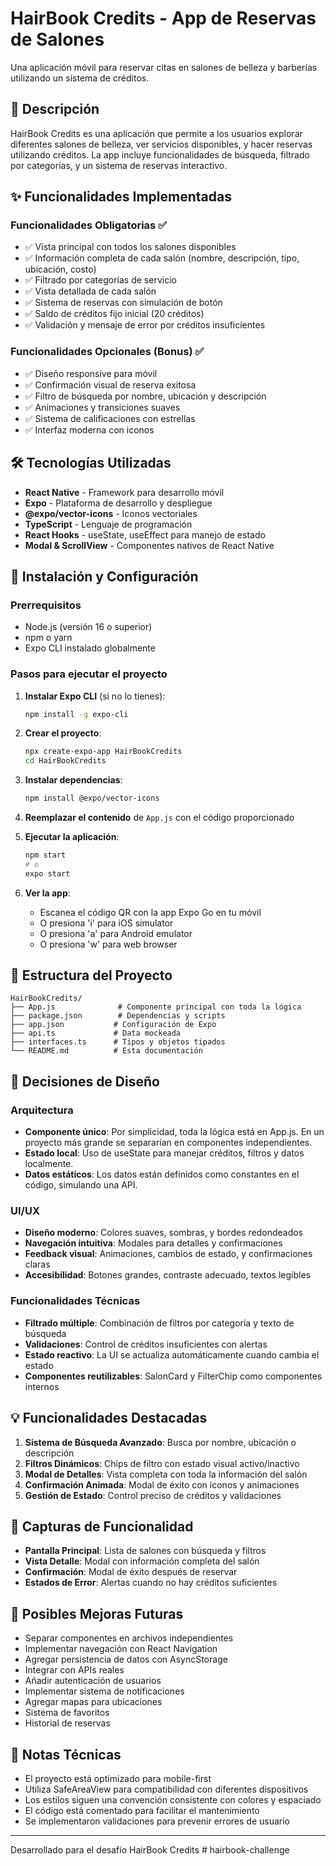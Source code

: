 # HairBook Credits - App de Reservas de Salones

Una aplicación móvil para reservar citas en salones de belleza y barberías utilizando un sistema de créditos.

## 📱 Descripción

HairBook Credits es una aplicación que permite a los usuarios explorar diferentes salones de belleza, ver servicios disponibles, y hacer reservas utilizando créditos. La app incluye funcionalidades de búsqueda, filtrado por categorías, y un sistema de reservas interactivo.

## ✨ Funcionalidades Implementadas

### Funcionalidades Obligatorias ✅
- ✅ Vista principal con todos los salones disponibles
- ✅ Información completa de cada salón (nombre, descripción, tipo, ubicación, costo)
- ✅ Filtrado por categorías de servicio
- ✅ Vista detallada de cada salón
- ✅ Sistema de reservas con simulación de botón
- ✅ Saldo de créditos fijo inicial (20 créditos)
- ✅ Validación y mensaje de error por créditos insuficientes

### Funcionalidades Opcionales (Bonus) ✅
- ✅ Diseño responsive para móvil
- ✅ Confirmación visual de reserva exitosa
- ✅ Filtro de búsqueda por nombre, ubicación y descripción
- ✅ Animaciones y transiciones suaves
- ✅ Sistema de calificaciones con estrellas
- ✅ Interfaz moderna con iconos

## 🛠 Tecnologías Utilizadas

- **React Native** - Framework para desarrollo móvil
- **Expo** - Plataforma de desarrollo y despliegue
- **@expo/vector-icons** - Iconos vectoriales
- **TypeScript** - Lenguaje de programación
- **React Hooks** - useState, useEffect para manejo de estado
- **Modal & ScrollView** - Componentes nativos de React Native

## 🚀 Instalación y Configuración

### Prerrequisitos
- Node.js (versión 16 o superior)
- npm o yarn
- Expo CLI instalado globalmente

### Pasos para ejecutar el proyecto

1. **Instalar Expo CLI** (si no lo tienes):
   ```bash
   npm install -g expo-cli
   ```

2. **Crear el proyecto**:
   ```bash
   npx create-expo-app HairBookCredits
   cd HairBookCredits
   ```

3. **Instalar dependencias**:
   ```bash
   npm install @expo/vector-icons
   ```

4. **Reemplazar el contenido** de `App.js` con el código proporcionado

5. **Ejecutar la aplicación**:
   ```bash
   npm start
   # o
   expo start
   ```

6. **Ver la app**:
   - Escanea el código QR con la app Expo Go en tu móvil
   - O presiona 'i' para iOS simulator
   - O presiona 'a' para Android emulator
   - O presiona 'w' para web browser

## 📁 Estructura del Proyecto

```
HairBookCredits/
├── App.js              # Componente principal con toda la lógica
├── package.json        # Dependencias y scripts
├── app.json           # Configuración de Expo
├── api.ts             # Data mockeada
├── interfaces.ts      # Tipos y objetos tipados
└── README.md          # Esta documentación
```

## 🎨 Decisiones de Diseño

### Arquitectura
- **Componente único**: Por simplicidad, toda la lógica está en App.js. En un proyecto más grande se separarían en componentes independientes.
- **Estado local**: Uso de useState para manejar créditos, filtros y datos localmente.
- **Datos estáticos**: Los datos están definidos como constantes en el código, simulando una API.

### UI/UX
- **Diseño moderno**: Colores suaves, sombras, y bordes redondeados
- **Navegación intuitiva**: Modales para detalles y confirmaciones
- **Feedback visual**: Animaciones, cambios de estado, y confirmaciones claras
- **Accesibilidad**: Botones grandes, contraste adecuado, textos legibles

### Funcionalidades Técnicas
- **Filtrado múltiple**: Combinación de filtros por categoría y texto de búsqueda
- **Validaciones**: Control de créditos insuficientes con alertas
- **Estado reactivo**: La UI se actualiza automáticamente cuando cambia el estado
- **Componentes reutilizables**: SalonCard y FilterChip como componentes internos

## 💡 Funcionalidades Destacadas

1. **Sistema de Búsqueda Avanzado**: Busca por nombre, ubicación o descripción
2. **Filtros Dinámicos**: Chips de filtro con estado visual activo/inactivo
3. **Modal de Detalles**: Vista completa con toda la información del salón
4. **Confirmación Animada**: Modal de éxito con iconos y animaciones
5. **Gestión de Estado**: Control preciso de créditos y validaciones

## 📱 Capturas de Funcionalidad

- **Pantalla Principal**: Lista de salones con búsqueda y filtros
- **Vista Detalle**: Modal con información completa del salón
- **Confirmación**: Modal de éxito después de reservar
- **Estados de Error**: Alertas cuando no hay créditos suficientes

## 🚧 Posibles Mejoras Futuras

- Separar componentes en archivos independientes
- Implementar navegación con React Navigation
- Agregar persistencia de datos con AsyncStorage
- Integrar con APIs reales
- Añadir autenticación de usuarios
- Implementar sistema de notificaciones
- Agregar mapas para ubicaciones
- Sistema de favoritos
- Historial de reservas

## 📝 Notas Técnicas

- El proyecto está optimizado para mobile-first
- Utiliza SafeAreaView para compatibilidad con diferentes dispositivos
- Los estilos siguen una convención consistente con colores y espaciado
- El código está comentado para facilitar el mantenimiento
- Se implementaron validaciones para prevenir errores de usuario

---

Desarrollado para el desafío HairBook Credits # hairbook-challenge
